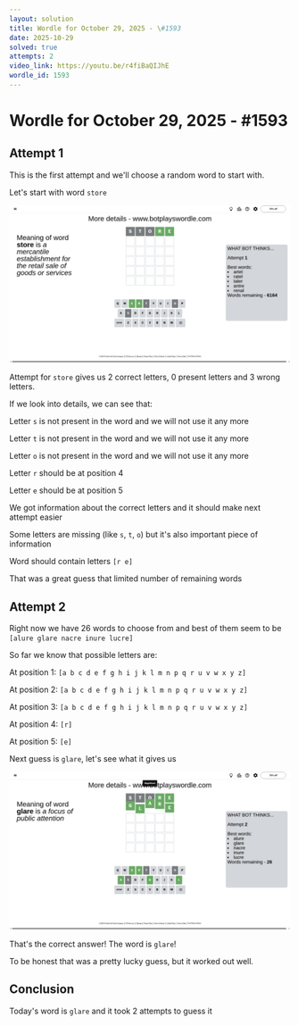 ```yaml
---
layout: solution
title: Wordle for October 29, 2025 - \#1593
date: 2025-10-29
solved: true
attempts: 2
video_link: https://youtu.be/r4fiBaQIJhE
wordle_id: 1593
---
```


# Wordle for October 29, 2025 - \#1593

## Attempt 1

This is the first attempt and we'll choose a random word to start with.

Let's start with word `store`

![Attempt 1](2025-10-29/attempt-1.png)

Attempt for `store` gives us 2 correct letters, 0 present letters and 3 wrong letters.

If we look into details, we can see that:

Letter `s` is not present in the word and we will not use it any more

Letter `t` is not present in the word and we will not use it any more

Letter `o` is not present in the word and we will not use it any more

Letter `r` should be at position 4

Letter `e` should be at position 5

We got information about the correct letters and it should make next attempt easier

Some letters are missing (like `s`, `t`, `o`) but it's also important piece of information

Word should contain letters `[r e]`

That was a great guess that limited number of remaining words



## Attempt 2

Right now we have 26 words to choose from and best of them seem to be `[alure glare nacre inure lucre]`

So far we know that possible letters are:

At position 1: `[a b c d e f g h i j k l m n p q r u v w x y z]`

At position 2: `[a b c d e f g h i j k l m n p q r u v w x y z]`

At position 3: `[a b c d e f g h i j k l m n p q r u v w x y z]`

At position 4: `[r]`

At position 5: `[e]`

Next guess is `glare`, let's see what it gives us

![Attempt 2](2025-10-29/attempt-2.png)

That's the correct answer! The word is `glare`!

To be honest that was a pretty lucky guess, but it worked out well.

## Conclusion

Today's word is `glare` and it took 2 attempts to guess it

